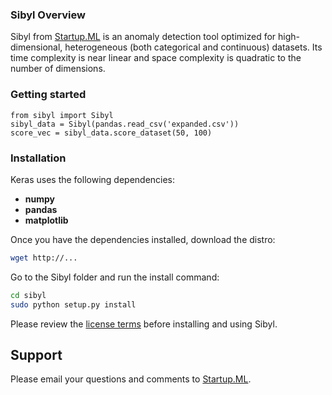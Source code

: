 ### Sibyl Overview

Sibyl from [Startup.ML](http://startup.ml) is an anomaly detection tool optimized for high-dimensional, heterogeneous (both categorical and continuous) datasets.   Its time complexity is near linear and space complexity is quadratic to the number of dimensions.

### Getting started

```
from sibyl import Sibyl
sibyl_data = Sibyl(pandas.read_csv('expanded.csv'))
score_vec = sibyl_data.score_dataset(50, 100)
```

### Installation

Keras uses the following dependencies:

- __numpy__
- __pandas__
- __matplotlib__

Once you have the dependencies installed, download the distro:
```bash
wget http://...
```
Go to the Sibyl folder and run the install command:
```bash
cd sibyl
sudo python setup.py install
```
Please review the [license terms](license.md) before installing and using Sibyl.

## Support

Please email your questions and comments to [Startup.ML](http://startup.ml/connect).


